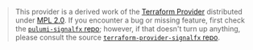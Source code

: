 > This provider is a derived work of the [Terraform Provider](https://github.com/terraform-providers/terraform-provider-signalfx)
> distributed under [MPL 2.0](https://www.mozilla.org/en-US/MPL/2.0/). If you encounter a bug or missing feature,
> first check the [`pulumi-signalfx` repo](/issues); however, if that doesn't turn up anything,
> please consult the source [`terraform-provider-signalfx` repo](https://github.com/terraform-providers/terraform-provider-signalfx/issues).
